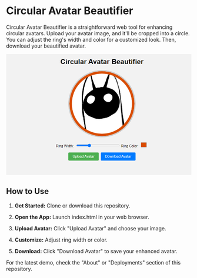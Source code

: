 # Circular Avatar Beautifier

Circular Avatar Beautifier is a straightforward web tool for enhancing circular avatars. Upload your avatar image, and it'll be cropped into a circle. You can adjust the ring's width and color for a customized look. Then, download your beautified avatar.

![Example](common/example.png)

## How to Use

1. **Get Started:** Clone or download this repository.

2. **Open the App:** Launch index.html in your web browser.

3. **Upload Avatar:** Click "Upload Avatar" and choose your image.

4. **Customize:** Adjust ring width or color.

5. **Download:** Click "Download Avatar" to save your enhanced avatar.

For the latest demo, check the "About" or "Deployments" section of this repository.
